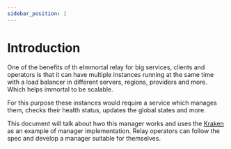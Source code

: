 ```yaml
---
sidebar_position: 1
---
```


# Introduction

One of the benefits of th eImmortal relay for big services, clients and operators is that it can have multiple instances running at the same time with a load balancer in different servers, regions, providers and more. Which helps immortal to be scalable.

For this purpose these instances would require a service which manages them, checks their health status, updates the global states and more. 

This document will talk about hwo this manager works and uses the [Kraken](https://github.com/dezh-tech/kraken) as an example of manager implementation. Relay operators can follow the spec and develop a manager suitable for themselves.
